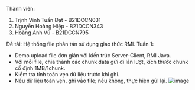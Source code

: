Thành viên: 
1. Trịnh Vinh Tuấn Đạt - B21DCCN031
2. Nguyễn Hoàng Hiệp - B21DCCN343
3. Hoàng Anh Vũ - B21DCCN795

Đề tài: Hệ thống file phân tán sử dụng giao thức RMI.
Tuần 1: 
- Demo upload file đơn giản với kiến trúc Server-Client, RMI Java.
- Với mỗi file, chia thành các chunk data gửi đi lần lượt, kích thước chunk cố định 1MB/1chunk.
- Kiểm tra tính toàn vẹn dữ liệu trước khi ghi.
- Nếu dữ liệu toàn vẹn, ghi vào file; nếu không, thực hiện gửi lại.
![image](https://github.com/user-attachments/assets/b0fec398-9cc8-4f84-ae32-447f7d6e7a7a)
 
